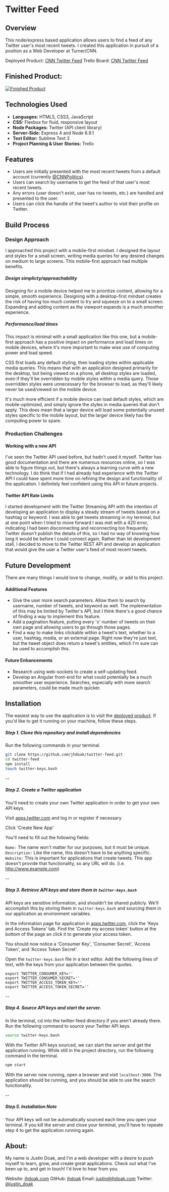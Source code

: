 # Twitter Feed

## Overview

This node/express based application allows users to find a feed of any Twitter user's most recent tweets. I created this application in pursuit of a position as a Web Developer at Turner/CNN.

Deployed Product: [CNN Twitter Feed](https://cnn-twitter-feed.herokuapp.com/)
Trello Board: [CNN Twitter Feed](https://trello.com/b/nNStNPt8/cnn-twitter-feed)

## Finished Product:

[![Finished Product](public/images/screenshot-new.png "Finished Product")](https://cnn-twitter-feed.herokuapp.com/)

## Technologies Used

* **Languages:** HTML5, CSS3, JavaScript
* **CSS:** Flexbox for fluid, responsive layout
* **Node Packages:** Twitter (API client library)
* **Server-Side:** Express 4 and Node 6.9.1
* **Text Editor:** Sublime Text 3
* **Project Planning & User Stories:** Trello

## Features

* Users are initially presented with the most recent tweets from a default account (currently [@CNNPolitics](https://twitter.com/CNNPolitics)).
* Users can search by username to get the feed of that user's most recent tweets.
* Any errors (user doesn't exist, user has no tweets, etc.) are handled and presented to the user.
* Users can click the handle of the tweet's author to visit their profile on Twitter.

## Build Process

### Design Approach

I approached this project with a mobile-first mindset. I designed the layout and styles for a small screen, writing media queries for any desired changes on medium to large screens. This mobile-first approach had multiple benefits.

##### Design simplicty/approachability

Designing for a mobile device helped me to prioritize content, allowing for a simple, smooth experience. Designing with a desktop-first mindset creates the risk of having too much content to try and squeeze on to a small screen. Expanding and adding content as the viewport expands is a much smoother experience.

##### Performance/load times

This impact is minimal with a small application like this one, but a mobile-first approach has a positive impact on performance and load times on mobile devices, where it's more important to make wise use of computing power and load speed.

CSS first loads any default styling, then loading styles within applicable media queries. This means that with an application designed primarily for the desktop, but being viewed on a phone, all desktop styles are loaded, even if they'll be overridden by mobile styles within a media query. Those overridden styles were unnecessary for the browser to load, as they'll likely never be used/viewed on the mobile device.

It's much more efficient if a mobile device can load default styles, which are mobile-optimized, and simply ignore the styles in media queries that don't apply. This does mean that a larger device will load some potentially unused styles specific to the mobile layout, but the larger device likely has the computing power to spare.


### Production Challenges

#### Working with a new API

I've seen the Twitter API used before, but hadn't used it myself. Twitter has good documentation and there are numerous resources online, so I was able to figure things out, but there's always a learning curve with a new technology. I do think that if I had already had experience with the Twitter API I could have spent more time on refining the design and functionality of the application. I definitely feel confident using this API in future projects.

#### Twitter API Rate Limits

I started development with the Twitter Streaming API with the intention of developing an application to display a steady stream of tweets based on a hashtag or keyword. I was able to get tweets streaming in my terminal, but at one point when I tried to move forward I was met with a 420 error, indicating I had been disconnecting and reconnecting too frequently. Twitter doesn't publish the details of this, so I had no way of knowing how long it would be before I could connect again. Rather than let development stall, I decided to move to the Twitter REST API and develop an application that would give the user a Twitter user's feed of most recent tweets.



## Future Development

There are many things I would love to change, modify, or add to this project.

#### Additional Features
* Give the user more search parameters. Allow them to search by username, number of tweets, and keyword as well. The implementation of this may be limited by Twitter's API, but I think there's a good chance of finding a way to implement this feature.
* Add a pagination feature, putting every 'x' number of tweets on their own page and allowing users to go through those pages.
* Find a way to make links clickable within a tweet's text, whether to a user, hashtag, media, or an external page. Right now they're just text, but the tweet object does return a tweet's entities, which I'm sure can be used to accomplish this.

#### Future Enhancements
* Research using web-sockets to create a self-updating feed.
* Develop an Angular front-end for what could potentially be a much smoother user experience. Searches, especially with more search parameters, could be made much quicker.


## Installation

The easiest way to use the application is to visit the [deployed product](https://cnn-twitter-feed.herokuapp.com/). If you'd like to get it running on your machine, follow these steps.

##### Step 1. Clone this repository and install dependencies

Run the following commands in your terminal.

```bash
git clone https://github.com/jhdoak/twitter-feed.git
cd twitter-feed
npm install
touch twitter-keys.bash
```
--

##### Step 2. Create a Twitter application

You'll need to create your own Twitter application in order to get your own API keys.

Visit [apps.twitter.com](https://apps.twitter.com/) and log in or register if necessary.

Click 'Create New App'

You'll need to fill out the following fields:


`Name:` The name won't matter for our purposes, but it must be unique.
`Description:` Like the name, this doesn't have to be anything specific.
`Website:` This is important for applications that create tweets. This app doesn't provide that functionality, so any URL will do. (i.e. http://www.example.com)

--

##### Step 3. Retrieve API keys and store them in `twitter-keys.bash`

API keys are sensitive information, and shouldn't be shared publicly. We'll accomplish this by storing them in `twitter-keys.bash` and sourcing them in our application as environment variables.

In the information page for application in [apps.twitter.com](https://apps.twitter.com/), click the 'Keys and Access Tokens' tab. Find the 'Create my access token' button at the bottom of the page an click it to generate your access token.

You should now notice a 'Consumer Key', 'Consumer Secret', 'Access Token', and 'Access Token Secret'.

Open the `twitter-keys.bash` file in a text editor. Add the following lines of text, with the keys from your application between the quotes.

```
export TWITTER_CONSUMER_KEY=''
export TWITTER_CONSUMER_SECRET=''
export TWITTER_ACCESS_TOKEN_KEY=''
export TWITTER_ACCESS_TOKEN_SECRET=''
```

--

##### Step 4. Source API keys and start the server.

In the terminal, cd into the twitter-feed directory if you aren't already there. Run the following command to source your Twitter API keys.

```bash
source twitter-keys.bash
```
With the Twitter API keys sourced, we can start the server and get the application running. While still in the project directory, run the following command in the terminal.

```bash
npm start
```
With the server now running, open a browser and visit `localhost:3000`. The application should be running, and you should be able to use the search functionality.

--

##### Step 5. Installation Note

Your API keys will not be automatically sourced each time you open your terminal. If you kill the server and close your terminal, you'll have to repeate step 4 to get the application running again.


## About:

My name is Justin Doak, and I'm a web developer with a desire to push myself to learn, grow, and create great applications. Check out what I've been up to, and get in touch! I'd love to hear from you.

Website: [jhdoak.com](https://www.jhdoak.com)
GitHub: [jhdoak](https://github.com/jhdoak)
Email: [justin@jhdoak.com](mailto:justin@jhdoak.com)
Twitter: [@justin_doak](https://www.twitter.com/justin_doak)
